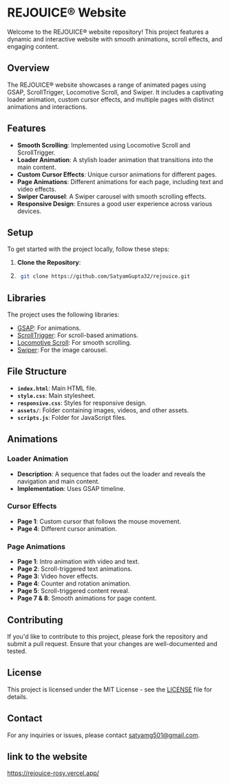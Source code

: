 ﻿# REJOUICE® Website

Welcome to the REJOUICE® website repository! This project features a dynamic and interactive website with smooth animations, scroll effects, and engaging content.

## Overview

The REJOUICE® website showcases a range of animated pages using GSAP, ScrollTrigger, Locomotive Scroll, and Swiper. It includes a captivating loader animation, custom cursor effects, and multiple pages with distinct animations and interactions.

## Features

- **Smooth Scrolling**: Implemented using Locomotive Scroll and ScrollTrigger.
- **Loader Animation**: A stylish loader animation that transitions into the main content.
- **Custom Cursor Effects**: Unique cursor animations for different pages.
- **Page Animations**: Different animations for each page, including text and video effects.
- **Swiper Carousel**: A Swiper carousel with smooth scrolling effects.
- **Responsive Design**: Ensures a good user experience across various devices.

## Setup

To get started with the project locally, follow these steps:

1. **Clone the Repository**:
2.
    ```bash
     git clone https://github.com/SatyamGupta32/rejouice.git
    ```
## Libraries

The project uses the following libraries:

- [GSAP](https://greensock.com/gsap/): For animations.
- [ScrollTrigger](https://greensock.com/scrolltrigger/): For scroll-based animations.
- [Locomotive Scroll](https://locomotivemtl.github.io/locomotive-scroll/): For smooth scrolling.
- [Swiper](https://swiperjs.com/): For the image carousel.

## File Structure

- **`index.html`**: Main HTML file.
- **`style.css`**: Main stylesheet.
- **`responsive.css`**: Styles for responsive design.
- **`assets/`**: Folder containing images, videos, and other assets.
- **`scripts.js`**: Folder for JavaScript files.

## Animations

### Loader Animation

- **Description**: A sequence that fades out the loader and reveals the navigation and main content.
- **Implementation**: Uses GSAP timeline.

### Cursor Effects

- **Page 1**: Custom cursor that follows the mouse movement.
- **Page 4**: Different cursor animation.

### Page Animations

- **Page 1**: Intro animation with video and text.
- **Page 2**: Scroll-triggered text animations.
- **Page 3**: Video hover effects.
- **Page 4**: Counter and rotation animation.
- **Page 5**: Scroll-triggered content reveal.
- **Page 7 & 8**: Smooth animations for page content.

## Contributing

If you'd like to contribute to this project, please fork the repository and submit a pull request. Ensure that your changes are well-documented and tested.

## License

This project is licensed under the MIT License - see the [LICENSE](LICENSE) file for details.

## Contact

For any inquiries or issues, please contact [satyamg501@gmail.com](mailto:your-email@example.com).

## link to the website
https://rejouice-rosy.vercel.app/
